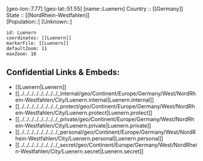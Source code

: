 ﻿---
location: [51.55,7.77] 
mapzoom: [7,12] 
mapmarker: city 
type: City
tags:
- geo/City


SpocWebEntityId: 32180
isDeleted: false
confidential: public

---
[geo-lon::7.77] 
[geo-lat::51.55] 
[name::Luenern] 
Country :: [[Germany]]  
State :: [[NordRhein-Westfahlen]]  
[Population::] 
[Unknown::] 


```leaflet
id: Luenern
coordinates: [[Luenern]] 
markerFile: [[Luenern]] 
defaultZoom: 11 
maxZoom: 18
```


## Confidential Links & Embeds: 
- [[Luenern|Luenern]]  
- [[../../../../../../../../_internal/geo/Continent/Europe/Germany/West/NordRhein-Westfahlen/City/Luenern.internal|Luenern.internal]] 
- [[../../../../../../../../_protect/geo/Continent/Europe/Germany/West/NordRhein-Westfahlen/City/Luenern.protect|Luenern.protect]] 
- [[../../../../../../../../_private/geo/Continent/Europe/Germany/West/NordRhein-Westfahlen/City/Luenern.private|Luenern.private]] 
- [[../../../../../../../../_personal/geo/Continent/Europe/Germany/West/NordRhein-Westfahlen/City/Luenern.personal|Luenern.personal]] 
- [[../../../../../../../../_secret/geo/Continent/Europe/Germany/West/NordRhein-Westfahlen/City/Luenern.secret|Luenern.secret]] 
